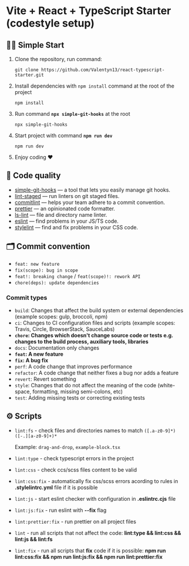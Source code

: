# Vite + React + TypeScript Starter (codestyle setup)


## 🏃‍♂️ Simple Start

1. Clone the repository, run command:

    ```
   git clone https://github.com/Valentyn13/react-typescript-starter.git
    ```
 2. Install dependencies with ```npm install```  command at the root of the project

    ```
    npm install
    ```
 3. Run command **`npx simple-git-hooks`** at the root

    ```
    npx simple-git-hooks
    ```
 4. Start project with command **`npm run dev`**

    ```
    npm run dev
    ```
 5. Enjoy coding ❤️


 ## 🥊 Code quality

 -   [simple-git-hooks](https://www.npmjs.com/package/simple-git-hooks) — a tool that lets you easily manage git hooks.
-   [lint-staged](https://www.npmjs.com/package/lint-staged) — run linters on git staged files.
-   [commitlint](https://commitlint.js.org/) — helps your team adhere to a commit convention.
-   [prettier](https://prettier.io/) — an opinionated code formatter.
-   [ls-lint](https://ls-lint.org/) — file and directory name linter.
-   [eslint](https://eslint.org/) — find problems in your JS/TS code.
-   [stylelint](https://stylelint.io/) — find and fix problems in your CSS code.

## 🗂 Commit convention

* `feat: new feature`
* `fix(scope): bug in scope`
* `feat!: breaking change` / `feat(scope)!: rework API`
* `chore(deps): update dependencies`

### Commit types
* `build`: Changes that affect the build system or external dependencies (example scopes: gulp, broccoli, npm)
* `ci`: Changes to CI configuration files and scripts (example scopes: Travis, Circle, BrowserStack, SauceLabs)
* **`chore`: Changes which doesn't change source code or tests e.g. changes to the build process, auxiliary tools, libraries**
* `docs`: Documentation only changes
* **`feat`: A new feature**
* **`fix`: A bug fix**
* `perf`: A code change that improves performance
* `refactor`:  A code change that neither fixes a bug nor adds a feature
* `revert`: Revert something
* `style`: Changes that do not affect the meaning of the code (white-space, formatting, missing semi-colons, etc)
* `test`: Adding missing tests or correcting existing tests

## ⚙️ Scripts

* ```lint:fs``` - check files and directories names to match ```([.a-z0-9]*)  ([-.][a-z0-9]+)*```

  Example:  ```drag-and-drop```, ```example-block.tsx```

* ```lint:type``` - check typescript errors in the project

* ```lint:css``` - check ccs/scss files content to be valid

* ```lint:css:fix``` - automatically fix css/scss errors acording to rules in **.stylelintrc.yml** file if it is possible

* ```lint:js``` - start eslint checker with configuration in **.eslintrc.cjs** file

* ```lint:js:fix``` - run eslint with **--fix** flag

* ```lint:prettier:fix``` - run prettier on all project files

* ```lint``` - run all scripts that not affect the code: **lint:type && lint:css && lint:js && lint:fs**

* ```lint:fix``` - run all scripts that **fix** code if it is possible: **npm run lint:css:fix && npm run lint:js:fix && npm run lint:prettier:fix**